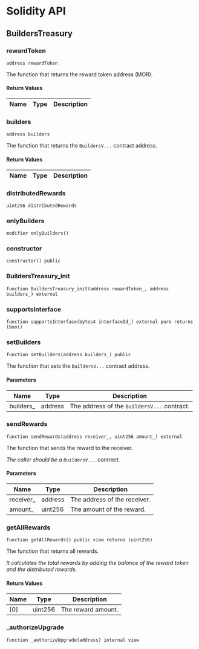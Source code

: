 # Solidity API

## BuildersTreasury

### rewardToken

```solidity
address rewardToken
```

The function that returns the reward token address (MOR).

#### Return Values

| Name | Type | Description |
| ---- | ---- | ----------- |

### builders

```solidity
address builders
```

The function that returns the `BuildersV...` contract address.

#### Return Values

| Name | Type | Description |
| ---- | ---- | ----------- |

### distributedRewards

```solidity
uint256 distributedRewards
```

### onlyBuilders

```solidity
modifier onlyBuilders()
```

### constructor

```solidity
constructor() public
```

### BuildersTreasury_init

```solidity
function BuildersTreasury_init(address rewardToken_, address builders_) external
```

### supportsInterface

```solidity
function supportsInterface(bytes4 interfaceId_) external pure returns (bool)
```

### setBuilders

```solidity
function setBuilders(address builders_) public
```

The function that sets the `BuildersV...` contract address.

#### Parameters

| Name | Type | Description |
| ---- | ---- | ----------- |
| builders_ | address | The address of the `BuildersV...` contract. |

### sendRewards

```solidity
function sendRewards(address receiver_, uint256 amount_) external
```

The function that sends the reward to the receiver.

_The caller should be a `BuildersV...` contract._

#### Parameters

| Name | Type | Description |
| ---- | ---- | ----------- |
| receiver_ | address | The address of the receiver. |
| amount_ | uint256 | The amount of the reward. |

### getAllRewards

```solidity
function getAllRewards() public view returns (uint256)
```

The function that returns all rewards.

_It calculates the total rewards by adding the balance of the reward token and the distributed rewards._

#### Return Values

| Name | Type | Description |
| ---- | ---- | ----------- |
| [0] | uint256 | The reward amount. |

### _authorizeUpgrade

```solidity
function _authorizeUpgrade(address) internal view
```

